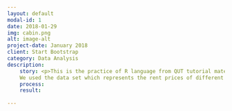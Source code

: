 ```yaml
---
layout: default
modal-id: 1
date: 2018-01-29
img: cabin.png
alt: image-alt
project-date: January 2018
client: Start Bootstrap
category: Data Analysis
description:
    story: <p>This is the practice of R language from QUT tutorial materials. I made this to record my learning process.
    We used the data set which represents the rent prices of different types of houses in the Brisbane area.</p>
    process:
    result:
    
---
```

